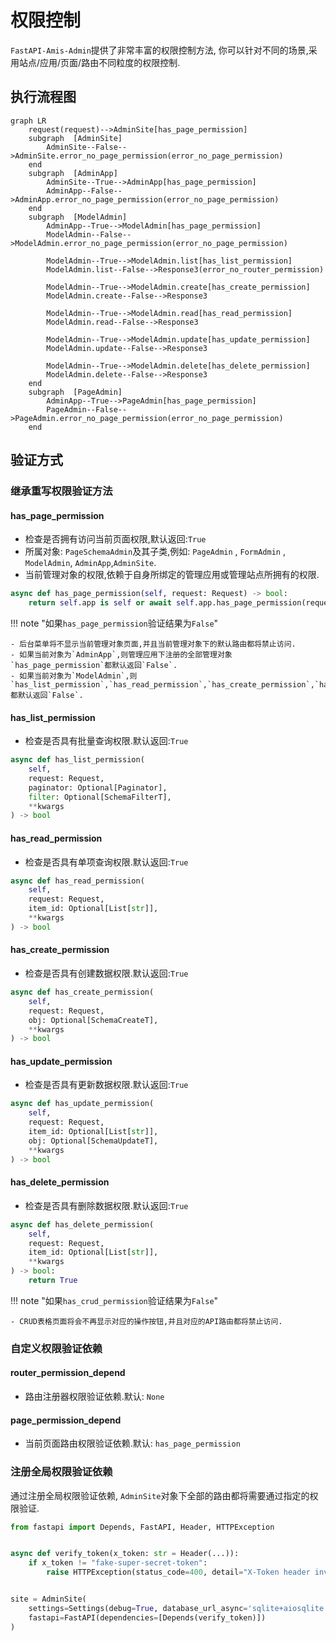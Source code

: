 # 权限控制

`FastAPI-Amis-Admin`提供了非常丰富的权限控制方法, 你可以针对不同的场景,采用站点/应用/页面/路由不同粒度的权限控制.

## 执行流程图

```mermaid
graph LR
    request(request)-->AdminSite[has_page_permission]
    subgraph  [AdminSite]
    	AdminSite--False-->AdminSite.error_no_page_permission(error_no_page_permission)
    end
    subgraph  [AdminApp]
		AdminSite--True-->AdminApp[has_page_permission]
		AdminApp--False-->AdminApp.error_no_page_permission(error_no_page_permission)
	end
	subgraph  [ModelAdmin]
		AdminApp--True-->ModelAdmin[has_page_permission]
        ModelAdmin--False-->ModelAdmin.error_no_page_permission(error_no_page_permission)

        ModelAdmin--True-->ModelAdmin.list[has_list_permission]
        ModelAdmin.list--False-->Response3(error_no_router_permission)

        ModelAdmin--True-->ModelAdmin.create[has_create_permission]
        ModelAdmin.create--False-->Response3

        ModelAdmin--True-->ModelAdmin.read[has_read_permission]
        ModelAdmin.read--False-->Response3

        ModelAdmin--True-->ModelAdmin.update[has_update_permission]
        ModelAdmin.update--False-->Response3

        ModelAdmin--True-->ModelAdmin.delete[has_delete_permission]
        ModelAdmin.delete--False-->Response3
	end
	subgraph  [PageAdmin]
		AdminApp--True-->PageAdmin[has_page_permission]
		PageAdmin--False-->PageAdmin.error_no_page_permission(error_no_page_permission)
	end
```

## 验证方式

### 继承重写权限验证方法

#### has_page_permission

- 检查是否拥有访问当前页面权限,默认返回:`True`
- 所属对象: `PageSchemaAdmin`及其子类,例如: `PageAdmin` , `FormAdmin` , `ModelAdmin`, `AdminApp`,`AdminSite`.
- 当前管理对象的权限,依赖于自身所绑定的管理应用或管理站点所拥有的权限.

```python
async def has_page_permission(self, request: Request) -> bool:
    return self.app is self or await self.app.has_page_permission(request)
```

!!! note "如果`has_page_permission`验证结果为`False`"

	- 后台菜单将不显示当前管理对象页面,并且当前管理对象下的默认路由都将禁止访问.
	- 如果当前对象为`AdminApp`,则管理应用下注册的全部管理对象`has_page_permission`都默认返回`False`.
	- 如果当前对象为`ModelAdmin`,则`has_list_permission`,`has_read_permission`,`has_create_permission`,`has_update_permission`,`has_delete_permission`都默认返回`False`.

#### has_list_permission

- 检查是否具有批量查询权限.默认返回:`True`

```python
async def has_list_permission(
    self, 
    request: Request, 
    paginator: Optional[Paginator], 
    filter: Optional[SchemaFilterT],
    **kwargs
) -> bool
```

#### has_read_permission

- 检查是否具有单项查询权限.默认返回:`True`

```python
async def has_read_permission(
    self, 
    request: Request, 
    item_id: Optional[List[str]],
    **kwargs
) -> bool
```

#### has_create_permission

- 检查是否具有创建数据权限.默认返回:`True`

```python
async def has_create_permission(
    self, 
    request: Request, 
    obj: Optional[SchemaCreateT], 
    **kwargs
) -> bool
```

#### has_update_permission

- 检查是否具有更新数据权限.默认返回:`True`

```python
async def has_update_permission(
    self, 
    request: Request, 
    item_id: Optional[List[str]], 
    obj: Optional[SchemaUpdateT], 
    **kwargs
) -> bool
```

#### has_delete_permission

- 检查是否具有删除数据权限.默认返回:`True`

```python
async def has_delete_permission(
    self, 
    request: Request, 
    item_id: Optional[List[str]], 
    **kwargs
) -> bool:
    return True
```

!!! note "如果`has_crud_permission`验证结果为`False`"

	- CRUD表格页面将会不再显示对应的操作按钮,并且对应的API路由都将禁止访问.

### 自定义权限验证依赖

#### router_permission_depend

- 路由注册器权限验证依赖.默认: `None`

#### page_permission_depend

- 当前页面路由权限验证依赖.默认: `has_page_permission`

### 注册全局权限验证依赖

通过注册全局权限验证依赖, `AdminSite`对象下全部的路由都将需要通过指定的权限验证.

```python
from fastapi import Depends, FastAPI, Header, HTTPException


async def verify_token(x_token: str = Header(...)):
    if x_token != "fake-super-secret-token":
        raise HTTPException(status_code=400, detail="X-Token header invalid")


site = AdminSite(
    settings=Settings(debug=True, database_url_async='sqlite+aiosqlite:///amisadmin.db'),
    fastapi=FastAPI(dependencies=[Depends(verify_token)])
)

```

